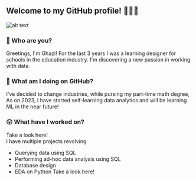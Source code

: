 ## Welcome to my GitHub profile! 🙋🏽‍♂️
![alt text](https://github.com/ghazi-hishamuddin/ghazi-hishamuddin/assets/142828521/fdc54748-068a-47a7-92d1-afae9ea455ba)
</br>
### 👋 Who are you? </br>
Greetings, I'm Ghazi! For the last 3 years I was a learning designer for schools in the education industry. I'm discovering a new passion in working with data.
</br>
### 🤔 What am I doing on GitHub? </br>
I've decided to change industries, while pursing my part-time math degree,  As on 2023, I have started self-learning data analytics and will be learning ML in the near future!
</br>
### 😮 What have I worked on? </br>
Take a look here! <!-- add link here -->
</br>
I have multiple projects revolving
+ Querying data using SQL
+ Performing ad-hoc data analysis using SQL
+ Database design
+ EDA on Python
Take a look here! <!-- add link here -->
</br>
